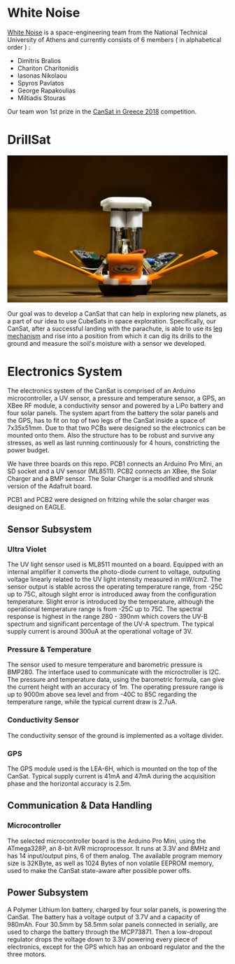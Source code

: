 # White Noise

[White Noise](fb.com/WhiteNoiseGRE) is a space-engineering team from the National Technical University of Athens and currently consists of 6 members ( in alphabetical order ) :

* Dimitris Bralios 
* Chariton Charitonidis
* Iasonas Nikolaou
* Spyros Pavlatos
* George Rapakoulias
* Miltiadis Stouras

Our team won 1st prize in the [CanSat in Greece 2018](cansat.gr) competition.

# DrillSat

![DrillSat](DrillSat.jpg?raw=true "DrillSat")

Our goal was to develop a CanSat that can help in exploring new planets, as a part of our idea to use CubeSats in space exploration. Specifically, our CanSat, after a successful landing with the parachute, is able to use its [leg mechanism](https://www.youtube.com/watch?v=kTSUgSXn8OM) and rise into a position from which it can dig its drills to the ground and measure the soil's moisture with a sensor we developed.

# Electronics System 

The electronics system of the CanSat is comprised of an Arduino microcontroller, a UV sensor, a pressure and temperature sensor, a GPS, an XBee RF module, a conductivity sensor  and powered by a LiPo battery and four solar panels. The system apart from the battery the solar panels and the GPS, has to fit on top of two legs of the CanSat inside a space of 7x35x51mm. Due to that two PCBs were designed so the electronics can be mounted onto them. Also the structure has to be robust and survive any stresses, as well as last running continuously for 4 hours, constricting the power budget.

We have three boards on this repo. PCB1 connects an Arduino Pro Mini, an SD socket and a UV sensor (ML8511). PCB2 connects an XBee, the Solar Charger and a BMP sensor. The Solar Charger is a modified and shrunk version of the Adafruit board. 

PCB1 and PCB2 were designed on fritzing while the solar charger was designed on EAGLE.

## Sensor Subsystem

### Ultra Violet
The UV light sensor used is ML8511 mounted on a board. Equipped with an internal amplifier it converts the photo-diode current to voltage, outputing voltage linearly related to the UV light intensity measured in mW/cm2. The sensor output is stable across the operating temperature range, from -25C up to 75C, altough silght error is introduced away from the configuration temperature. Slight error is introduced by the temperature, although the operational temperature range is from -25C up to 75C. The spectral response is highest in the range 280 - 390nm which covers the UV-B spectrum and significant percentage of the UV-A spectrum. The typical supply current is around 300uA at the operational voltage of 3V.

### Pressure & Temperature
The sensor used to mesure temperature and barometric pressure is BMP280. The interface used to communicate with the microctroller is I2C. The pressure and temperature data, using the barometric formula, can give the current height with an accuracy of 1m. The operating pressure range is up to 9000m above sea level and from -40C to 85C regarding the temperature range, while the typical current draw is 2.7uA. 

### Conductivity Sensor

The conductivity sensor of the ground is implemented as a voltage divider. 

### GPS

The GPS module used is the LEA-6H, which is mounted on the top of the CanSat. Typical supply current is 41mA and 47mA during the acquisition phase and the horizontal accuracy is 2.5m.

## Communication & Data Handling

### Microcontroller

The selected microcontroller board is the Arduino Pro Mini, using the ATmega328P, an 8-bit AVR microprocessor. It runs at 3.3V and 8MHz and has 14 input/output pins, 6 of them analog. The available program memory size is 32KByte, as well as 1024 Bytes of non volatile EEPROM memory, used to make the CanSat state-aware after possible power offs.

## Power Subsystem

A Polymer Lithium Ion battery, charged by four solar panels, is powering the CanSat. The battery has a voltage output of 3.7V and a capacity of 980mAh. Four 30.5mm by 58.5mm solar panels connected in serially, are used to charge the battery through the MCP73871. Then a low-dropout regulator drops the voltage down to 3.3V powering every piece of electronics, except for the GPS which has an onboard regulator and the the three motors.
